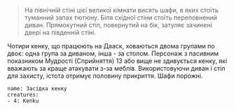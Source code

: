 > На північній стіні цієї великої кімнати висять шафи, в яких стоїть туманний запах тютюну. Біля східної стіни стоїть переповнений диван. Прямокутний стіл, повернутий на бік, затуляє зачинені двері на південній стіні.

Чотири кенку, що працюють на Дааск, ховаються двома групами по двоє: одна група за диваном, інша - за столом. Персонаж з пасивним показником Мудрості (Сприйняття) 13 або вище не здивується кенку, які вважають за краще атакувати з-за меблів. Використовуючи диван і стіл для захисту, істота отримує половину прикриття. Шафи порожні.
```encounter 
name: Засідка кенку 
creatures: 
- 4: Kenku 
```